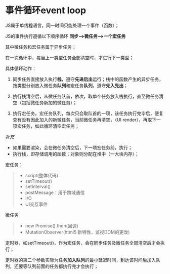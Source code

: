# 事件循环event loop

JS属于单线程语言，同一时间只能处理一个事件（函数）；

JS的事件执行遵循以下顺序循环
**同步-->微任务-->一个宏任务**

其中微任务和宏任务属于异步任务；

在一次循环中，每当上一类型任务全部清空时，才进行下一类型；

具体循环动作：

1. 同步任务直接放入执行**栈**，遵守**先进后出**运行；栈中的函数产生的异步任务，按类型分别放入微任务**队列**和宏任务**队列**，遵守**先入先出**；

2. 执行栈清空后，从微任务队首，依次，取单个任务放入栈执行，直至微任务清空（包括微任务新加的微任务）；
3. 执行宏任务。宏任务队列，每次只会取队首的一项，该任务执行完毕后，便复查有没有因此加入的新微任务，当前微任务再清空，（UI render），再取下一项宏任务，如此循环清空宏任务；

*补充*

- 如果需要渲染，会在微任务清空后，下一项宏任务前，执行；
- 执行栈，即存储调用的函数；对象则分配在堆中（一大块内存）；



宏任务：

> - script(整体代码)
> - setTimeout()
> - setInterval()
> - postMessage：用于跨域通信
> - I/O
> - UI交互事件

微任务

> - new Promise().then(回调)
> - MutationObserver(html5 新特性，监视DOM的更改)





定时器，如setTimeout()，作为宏任务，会在同步任务及微任务全部清空后才会执行；

定时器的第二个参数实际为任务**加入队列**的最小延迟时间，到达该时间后加入队列，还要等队列前面的任务都执行完才会执行；